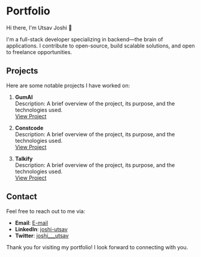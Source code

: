# Portfolio

Hi there, I'm Utsav Joshi 👋

I'm a full-stack developer specializing in backend—the brain of applications. I contribute to open-source, build scalable solutions, and open to freelance opportunities.

## Projects

Here are some notable projects I have worked on:

1. **GumAI**  
   Description: A brief overview of the project, its purpose, and the technologies used.  
   [View Project](#)

2. **Constcode**  
   Description: A brief overview of the project, its purpose, and the technologies used.  
   [View Project](#)

3. **Talkify**  
   Description: A brief overview of the project, its purpose, and the technologies used.  
   [View Project](#)


## Contact

Feel free to reach out to me via:

- **Email**: [E-mail](mailto:utsavjoshi@gmail.com)
- **LinkedIn**: [joshi-utsav](#)
- **Twitter**: [joshi___utsav](#)

Thank you for visiting my portfolio! I look forward to connecting with you.
